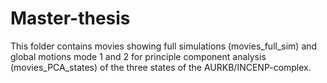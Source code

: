 # Master-thesis
This folder contains movies showing full simulations  (movies_full_sim) and global motions mode 1 and 2 for principle component analysis (movies_PCA_states) of the three states of the AURKB/INCENP-complex.
